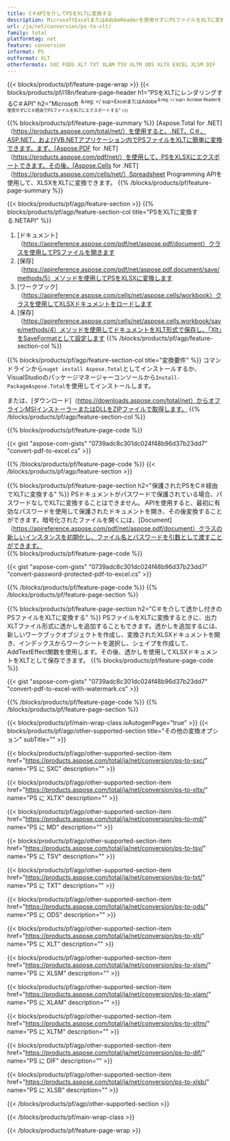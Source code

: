 ```yaml
---
title: C＃APIを介してPSをXLTに変換する
description: MicrosoftExcelまたはAdobeReaderを使用せずにPSファイルをXLTに変換するC＃API
url: /ja/net/conversion/ps-to-xlt/
family: total
platformtag: net
feature: conversion
informat: PS
outformat: XLT
otherformats: SXC FODS XLT TXT XLAM TSV XLTM ODS XLTX EXCEL XLSM DIF
---
```

{{< blocks/products/pf/feature-page-wrap >}}
{{< blocks/products/pf/i18n/feature-page-header h1="PSをXLTにレンダリングするC＃API" h2="Microsoft <sup>＆reg; </ sup>ExcelまたはAdobe<sup>＆reg; </ sup> Acrobat Readerを使用せずにC＃経由でPSファイルをXLTにエクスポートする" >}}

{{% blocks/products/pf/feature-page-summary %}}
[Aspose.Total for .NET]（https://products.aspose.com/total/net/）を使用すると、.NET、C＃、ASP.NET、およびVB.NETアプリケーション内でPSファイルをXLTに簡単に変換できます。まず、[Aspose.PDF for .NET]（https://products.aspose.com/pdf/net/）を使用して、PSをXLSXにエクスポートできます。その後、[Aspose.Cells for .NET]（https://products.aspose.com/cells/net/）Spreadsheet Programming APIを使用して、XLSXをXLTに変換できます。
{{% /blocks/products/pf/feature-page-summary  %}}

{{< blocks/products/pf/agp/feature-section >}}
{{% blocks/products/pf/agp/feature-section-col title="PSをXLTに変換する.NETAPI" %}}
1. [ドキュメント]（https://apireference.aspose.com/pdf/net/aspose.pdf/document）クラスを使用してPSファイルを開きます
2. [保存]（https://apireference.aspose.com/pdf/net/aspose.pdf.document/save/methods/5）メソッドを使用してPSをXLSXに変換します
3. [ワークブック]（https://apireference.aspose.com/cells/net/aspose.cells/workbook）クラスを使用してXLSXドキュメントをロードします
4. [保存]（https://apireference.aspose.com/cells/net/aspose.cells.workbook/save/methods/4）メソッドを使用してドキュメントをXLT形式で保存し、「Xlt」をSaveFormatとして設定します
{{% /blocks/products/pf/agp/feature-section-col %}}

{{% blocks/products/pf/agp/feature-section-col title="変換要件" %}}
コマンドラインから```nuget install Aspose.Total```としてインストールするか、VisualStudioのパッケージマネージャーコンソールから```Install-PackageAspose.Total```を使用してインストールします。

または、[ダウンロード]（https://downloads.aspose.com/total/net）からオフラインMSIインストーラーまたはDLLをZIPファイルで取得します。
{{% /blocks/products/pf/agp/feature-section-col %}}

{{% blocks/products/pf/feature-page-code %}}

{{< gist "aspose-com-gists" "0739adc8c301dc024f48b96d37b23dd7" "convert-pdf-to-excel.cs" >}}

{{% /blocks/products/pf/feature-page-code %}}
{{< /blocks/products/pf/agp/feature-section >}}

{{% blocks/products/pf/feature-page-section  h2="保護されたPSをC＃経由でXLTに変換する" %}}
PSドキュメントがパスワードで保護されている場合、パスワードなしでXLTに変換することはできません。 APIを使用すると、最初に有効なパスワードを使用して保護されたドキュメントを開き、その後変換することができます。暗号化されたファイルを開くには、[Document]（https://apireference.aspose.com/pdf/net/aspose.pdf/document）クラスの新しいインスタンスを初期化し、ファイル名とパスワードを引数として渡すことができます。  
{{% blocks/products/pf/feature-page-code %}}

{{< gist "aspose-com-gists" "0739adc8c301dc024f48b96d37b23dd7" "convert-password-protected-pdf-to-excel.cs" >}}
{{% /blocks/products/pf/feature-page-code  %}}
{{% /blocks/products/pf/feature-page-section %}}

{{% blocks/products/pf/feature-page-section  h2="C＃を介して透かし付きのPSファイルをXLTに変換する" %}}
PSファイルをXLTに変換するときに、出力XLTファイル形式に透かしを追加することもできます。透かしを追加するには、新しいワークブックオブジェクトを作成し、変換されたXLSXドキュメントを開き、インデックスからワークシートを選択し、シェイプを作成して、AddTextEffect関数を使用します。その後、透かしを使用してXLSXドキュメントをXLTとして保存できます。 
{{% blocks/products/pf/feature-page-code %}}

{{< gist "aspose-com-gists" "0739adc8c301dc024f48b96d37b23dd7" "convert-pdf-to-excel-with-watermark.cs" >}}
{{% /blocks/products/pf/feature-page-code  %}}
{{% /blocks/products/pf/feature-page-section %}}

{{< blocks/products/pf/main-wrap-class isAutogenPage="true" >}}
{{< blocks/products/pf/agp/other-supported-section title="その他の変換オプション" subTitle="" >}}

{{< blocks/products/pf/agp/other-supported-section-item href="https://products.aspose.com/total/ja/net/conversion/ps-to-sxc/" name="PS に SXC" description="" >}}

{{< blocks/products/pf/agp/other-supported-section-item href="https://products.aspose.com/total/ja/net/conversion/ps-to-xltx/" name="PS に XLTX" description="" >}}

{{< blocks/products/pf/agp/other-supported-section-item href="https://products.aspose.com/total/ja/net/conversion/ps-to-md/" name="PS に MD" description="" >}}

{{< blocks/products/pf/agp/other-supported-section-item href="https://products.aspose.com/total/ja/net/conversion/ps-to-tsv/" name="PS に TSV" description="" >}}

{{< blocks/products/pf/agp/other-supported-section-item href="https://products.aspose.com/total/ja/net/conversion/ps-to-txt/" name="PS に TXT" description="" >}}

{{< blocks/products/pf/agp/other-supported-section-item href="https://products.aspose.com/total/ja/net/conversion/ps-to-ods/" name="PS に ODS" description="" >}}

{{< blocks/products/pf/agp/other-supported-section-item href="https://products.aspose.com/total/ja/net/conversion/ps-to-xlt/" name="PS に XLT" description="" >}}

{{< blocks/products/pf/agp/other-supported-section-item href="https://products.aspose.com/total/ja/net/conversion/ps-to-xlsm/" name="PS に XLSM" description="" >}}

{{< blocks/products/pf/agp/other-supported-section-item href="https://products.aspose.com/total/ja/net/conversion/ps-to-xlam/" name="PS に XLAM" description="" >}}

{{< blocks/products/pf/agp/other-supported-section-item href="https://products.aspose.com/total/ja/net/conversion/ps-to-xltm/" name="PS に XLTM" description="" >}}

{{< blocks/products/pf/agp/other-supported-section-item href="https://products.aspose.com/total/ja/net/conversion/ps-to-dif/" name="PS に DIF" description="" >}}

{{< blocks/products/pf/agp/other-supported-section-item href="https://products.aspose.com/total/ja/net/conversion/ps-to-xlsb/" name="PS に XLSB" description="" >}}



{{< /blocks/products/pf/agp/other-supported-section >}}

{{< /blocks/products/pf/main-wrap-class >}}

{{< /blocks/products/pf/feature-page-wrap >}}